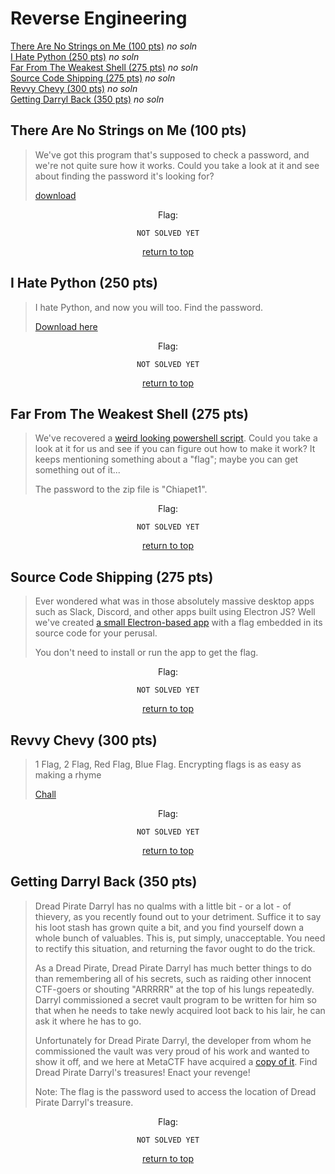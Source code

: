 # Reverse Engineering
[There Are No Strings on Me (100 pts)]() *no soln*<br>
[I Hate Python (250 pts)]() *no soln*<br>
[Far From The Weakest Shell (275 pts)]() *no soln*<br>
[Source Code Shipping (275 pts)]() *no soln*<br>
[Revvy Chevy (300 pts)]() *no soln*<br>
[Getting Darryl Back (350 pts)]() *no soln*<br>

## There Are No Strings on Me (100 pts)
> We've got this program that's supposed to check a password, and we're not quite sure how it works. Could you take a look at it and see about finding the password it's looking for?
> 
> [download](https://metaproblems.com/23f23b3689656ad9c3c4371e146b1614/strings)

<div align="center">

Flag:
```
NOT SOLVED YET
```
[return to top](#top)</div>


## I Hate Python (250 pts)
> I hate Python, and now you will too. Find the password.
> 
> [Download here](https://metaproblems.com/75abaa7d1b2aa47b0ad4305cfa86ad16/python.py)

<div align="center">

Flag:
```
NOT SOLVED YET
```
[return to top](#top)</div>


## Far From The Weakest Shell (275 pts)
> We've recovered a [weird looking powershell script](https://metaproblems.com/316ff65c92665c96b2c0987bed33eaba/script.7z). Could you take a look at it for us and see if you can figure out how to make it work? It keeps mentioning something about a "flag"; maybe you can get something out of it...
> 
> The password to the zip file is "Chiapet1".

<div align="center">

Flag:
```
NOT SOLVED YET
```
[return to top](#top)</div>


## Source Code Shipping (275 pts)
> Ever wondered what was in those absolutely massive desktop apps such as Slack, Discord, and other apps built using Electron JS? Well we've created [a small Electron-based app](https://metaproblems.com/8f51bf10edf47bdf321e157fc52236f0/Setup.exe) with a flag embedded in its source code for your perusal.
> 
> You don't need to install or run the app to get the flag.

<div align="center">

Flag:
```
NOT SOLVED YET
```
[return to top](#top)</div>


## Revvy Chevy (300 pts)
> 1 Flag, 2 Flag, Red Flag, Blue Flag. Encrypting flags is as easy as making a rhyme
> 
> [Chall](https://metaproblems.com/477eb02abbfbf256d17c46eaa13ab202/chall)

<div align="center">

Flag:
```
NOT SOLVED YET
```
[return to top](#top)</div>


## Getting Darryl Back (350 pts)
> Dread Pirate Darryl has no qualms with a little bit - or a lot - of thievery, as you recently found out to your detriment. Suffice it to say his loot stash has grown quite a bit, and you find yourself down a whole bunch of valuables. This is, put simply, unacceptable. You need to rectify this situation, and returning the favor ought to do the trick.
> 
> As a Dread Pirate, Dread Pirate Darryl has much better things to do than remembering all of his secrets, such as raiding other innocent CTF-goers or shouting "ARRRRR" at the top of his lungs repeatedly. Darryl commissioned a secret vault program to be written for him so that when he needs to take newly acquired loot back to his lair, he can ask it where he has to go.
> 
> Unfortunately for Dread Pirate Darryl, the developer from whom he commissioned the vault was very proud of his work and wanted to show it off, and we here at MetaCTF have acquired a [copy of it](https://metaproblems.com/b30edbbfbee0430b9dc7aab4b9b4e463/darryl_vault). Find Dread Pirate Darryl's treasures! Enact your revenge!
> 
> Note: The flag is the password used to access the location of Dread Pirate Darryl's treasure.

<div align="center">

Flag:
```
NOT SOLVED YET
```
[return to top](#top)</div>
